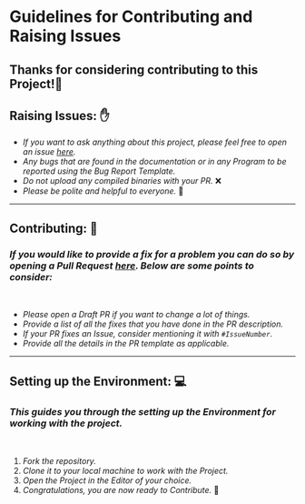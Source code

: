 # Guidelines for Contributing and Raising Issues

## Thanks for considering contributing to this Project!🥳

## **Raising Issues:** ✋

- *If you want to ask anything about this project, please feel free to open an issue [here](https://github.com/aaryanrr/aaryanrr.github.io/issues).*
- *Any bugs that are found in the documentation or in any Program to be reported using the Bug Report Template.*
- *Do not upload any compiled binaries with your PR.* ❌
- *Please be polite and helpful to everyone.* 🙂

---

## **Contributing:** 📝

### *If you would like to provide a fix for a problem you can do so by opening a Pull Request [here](https://github.com/aaryanrr/aaryanrr.github.io/pulls). Below are some points to consider:*
<br>

- *Please open a Draft PR if you want to change a lot of things.*
- *Provide a list of all the fixes that you have done in the PR description.*
- *If your PR fixes an Issue, consider mentioning it with `#IssueNumber`.*
- *Provide all the details in the PR template as applicable.*

---

## **Setting up the Environment:** 💻

### *This guides you through the setting up the Environment for working with the project.*

<br>

1. *Fork the repository.*
2. *Clone it to your local machine to work with the Project.*
3. *Open the Project in the Editor of your choice.*
4. *Congratulations, you are now ready to Contribute.* 🎉
